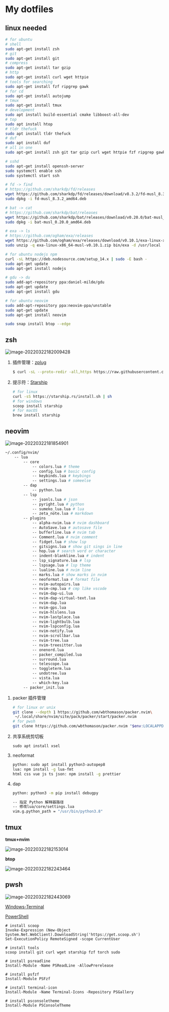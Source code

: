 # My dotfiles

## linux needed

```bash
# for ubuntu
# shell
sudo apt-get install zsh
# git
sudo apt-get install git
# compress
sudo apt-get install tar gzip
# http
sudo apt-get install curl wget httpie
# tools for searching
sudo apt-get install fzf ripgrep gawk
# for cd
sudo apt-get install autojump
# tmux
sudo apt-get install tmux
# development
sudo apt install build-essential cmake libboost-all-dev
# top
sudo apt install htop
# tldr thefuck
sudo apt install tldr thefuck
# duf
sudo apt install duf
# all in one
sudo apt-get install zsh git tar gzip curl wget httpie fzf ripgrep gawk autojump tmux build-essential cmake libboost-all-dev htop tldr thefuck duf
```

```bash
# sshd
sudo apt-get install openssh-server
sudo systemctl enable ssh
sudo systemctl start ssh
```

```bash
# fd -> find
# https://github.com/sharkdp/fd/releases
wget https://github.com/sharkdp/fd/releases/download/v8.3.2/fd-musl_8.3.2_amd64.deb
sudo dpkg -i fd-musl_8.3.2_amd64.deb
```

```bash
# bat -> cat
# https://github.com/sharkdp/bat/releases
wget https://github.com/sharkdp/bat/releases/download/v0.20.0/bat-musl_0.20.0_amd64.deb
sudo dpkg -i bat-musl_0.20.0_amd64.deb
```

```bash
# exa -> ls
# https://github.com/ogham/exa/releases
wget https://github.com/ogham/exa/releases/download/v0.10.1/exa-linux-x86_64-musl-v0.10.1.zip
sudo unzip -q exa-linux-x86_64-musl-v0.10.1.zip bin/exa -d /usr/local
```

```bash
# for ubuntu nodejs npm
curl -sL https://deb.nodesource.com/setup_14.x | sudo -E bash -
sudo apt-get update
sudo apt-get install nodejs
```

```bash
# gdu -> du
sudo add-apt-repository ppa:daniel-milde/gdu
sudo apt-get update
sudo apt-get install gdu
```

```bash
# for ubuntu neovim
sudo add-apt-repository ppa:neovim-ppa/unstable
sudo apt-get update
sudo apt-get install neovim
```

```bash
sudo snap install btop --edge
```
## zsh

![image-20220322182009428](.picture/image-20220322182009428.png)

1. 插件管理：[zplug](https://github.com/zplug/zplug)

   ```bash
   $ curl -sL --proto-redir -all,https https://raw.githubusercontent.com/zplug/installer/master/installer.zsh | zsh
   ```

2. 提示符：[Starship](https://starship.rs/)

   ```bash
   # for linux
   curl -sS https://starship.rs/install.sh | sh
   # for windows
   scoop install starship
   # for macOS
   brew install starship
   ```

## neovim

![image-20220322181854901](.picture/image-20220322181854901.png)

```bash
~/.config/nvim/
	-- lua
		-- core
			-- colors.lua # theme
			-- config.lua # basic config
			-- keybinds.lua # keybings
			-- settings.lua # someelse
		-- dap
			-- python.lua
		-- lsp
			-- jsonls.lua # json
			-- pyright.lua # python
			-- sumeko_lua.lua # lua
			-- zeta_note.lua # markdown
		-- plugins
			-- alpha-nvim.lua # nvim dashboard
			-- AutoSave.lua # autosave file
			-- bufferline.lua # nvim tab
			-- Comment.lua # nvim comment
			-- fidget.lua # show lsp
			-- gitsigns.lua # show git sings in line
			-- hop.lua # search word or character
			-- indent-blankline.lua # indent
			-- lsp_signature.lua # lsp
			-- lspsage.lua # lsp theme
			-- lualine.lua # nvim line
			-- marks.lua # show marks in nvim
			-- neoformat.lua # format file
			-- nvim-autopairs.lua
			-- nvim-cmp.lua # cmp like vscode
			-- nvim-dap-ui.lua
			-- nvim-dap-virtual-text.lua
			-- nvim-dap.lua
			-- nvim-gps.lua
			-- nvim-hlslens.lua
			-- nvim-lastplace.lua
			-- nvim-lightbulb.lua
			-- nvim-lspconfig.lua
			-- nvim-notify.lua
			-- nvim-scrollbar.lua
			-- nvim-tree.lua
			-- nvim-treesitter.lua
			-- onenord.lua
			-- packer_compiled.lua
			-- surround.lua
			-- telescope.lua
			-- toggleterm.lua
			-- undotree.lua
			-- vista.lua
			-- which-key.lua
		-- packer_init.lua
```

1. packer 插件管理

   ```bash
   # for linux or unix
   git clone --depth 1 https://github.com/wbthomason/packer.nvim\
    ~/.local/share/nvim/site/pack/packer/start/packer.nvim
   # for pwsh
   git clone https://github.com/wbthomason/packer.nvim "$env:LOCALAPPDATA\nvim-data\site\pack\packer\start\packer.nvim"
   ```

2. 共享系统剪切板

   ```
   sudo apt install xsel
   ```

3. neoformat

   ```bash
   python: sudo apt install python3-autopep8
   lua: npm install -g lua-fmt
   html css vue js ts json: npm install -g prettier
   ```

4. dap

   ```bash
   python: python3 -m pip install debugpy

   -- 指定 Python 解释器路径
   -- 修改lua/core/settings.lua
   vim.g.python_path = "/usr/bin/python3.8"
   ```

## tmux

**tmux+nvim**

![image-20220322182153014](.picture/image-20220322182153014.png)

**btop**

![image-20220322182243464](.picture/image-20220322182243464.png)

## pwsh

![image-20220322182443069](.picture/image-20220322182443069.png)

[Windows-Terminal](https://github.com/microsoft/terminal)

[PowerShell](https://github.com/PowerShell/PowerShell)

```
# install scoop
Invoke-Expression (New-Object System.Net.WebClient).DownloadString('https://get.scoop.sh')
Set-ExecutionPolicy RemoteSigned -scope CurrentUser

# install tools
scoop install git curl wget starship fzf torch sudo

# install psreadline
Install-Module -Name PSReadLine -AllowPrerelease

# install psfzf
Install-Module PSFzf

# install terminal-icon
Install-Module -Name Terminal-Icons -Repository PSGallery

# install psconsoletheme
Install-Module PSConsoleTheme
```
